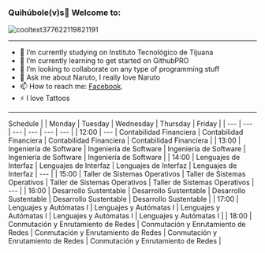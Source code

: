 ### Quihúbole(v)s👋 Welcome to: 

![cooltext377622119821191](https://user-images.githubusercontent.com/79481900/109228647-0003e180-7777-11eb-9281-fe789966b412.gif)

----

- 🔭 I’m currently studying on Instituto Tecnológico de Tijuana
- 🌱 I’m currently learning to get started on GithubPRO
- 👯 I’m looking to collaborate on any type of programming stuff
- 💬 Ask me about Naruto, I really love Naruto
- 📫 How to reach me: <a href="https://www.facebook.com/Eh.We.No.We/">Facebook</a>.
- ⚡ I love Tattoos

----
Schedule
| | Monday | Tuesday | Wednesday | Thursday | Friday |
| --- | --- | --- | --- | --- | --- |
| 12:00 | --- | Contabilidad Financiera | Contabilidad Financiera | Contabilidad Financiera | Contabilidad Financiera |
| 13:00 | Ingeniería de Software | Ingeniería de Software | Ingeniería de Software | Ingeniería de Software | Ingeniería de Software |
| 14:00 | Lenguajes de Interfaz | Lenguajes de Interfaz | Lenguajes de Interfaz | Lenguajes de Interfaz | --- |
| 15:00 | Taller de Sistemas Operativos | Taller de Sistemas Operativos | Taller de Sistemas Operativos | Taller de Sistemas Operativos | --- |
| 16:00 | Desarrollo Sustentable | Desarrollo Sustentable | Desarrollo Sustentable | Desarrollo Sustentable | Desarrollo Sustentable |
| 17:00 | Lenguajes y Autómatas I | Lenguajes y Autómatas I | Lenguajes y Autómatas I | Lenguajes y Autómatas I | Lenguajes y Autómatas I |
| 18:00 | Conmutación y Enrutamiento de Redes | Conmutación y Enrutamiento de Redes | Conmutación y Enrutamiento de Redes | Conmutación y Enrutamiento de Redes | Conmutación y Enrutamiento de Redes |
